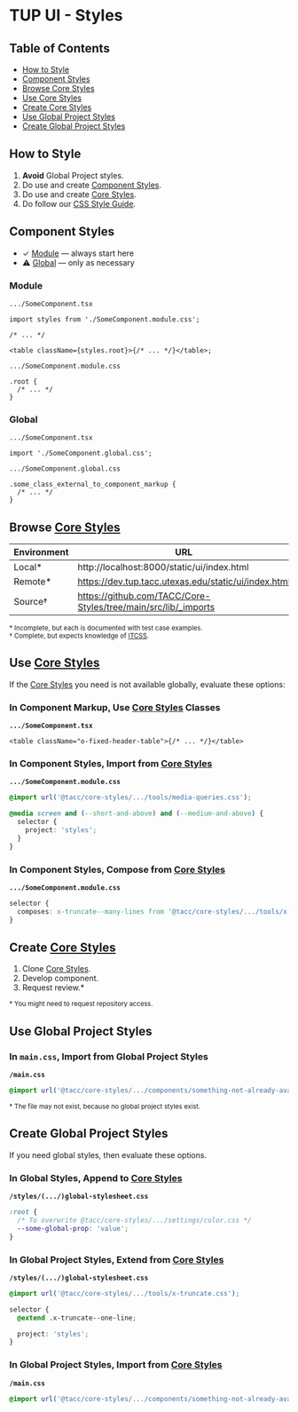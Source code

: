 # TUP UI - Styles

## Table of Contents

- [How to Style](#how-to-style)
- [Component Styles](#component-styles)
- [Browse Core Styles](#browse-core-styles)
- [Use Core Styles](#use-core-styles)
- [Create Core Styles](#create-core-styles)
- [Use Global Project Styles](#use-global-project-styles)
- [Create Global Project Styles](#create-global-project-styles)

## How to Style

1. **Avoid** Global Project styles.
2. Do use and create [Component Styles](#component-styles).
3. Do use and create [Core Styles].
4. Do follow our [CSS Style Guide].

## Component Styles

- ✓ [Module](#module) — always start here
- ⚠ [Global](#global) — only as necessary

### Module

`.../SomeComponent.tsx`

```tsx
import styles from './SomeComponent.module.css';

/* ... */

<table className={styles.root}>{/* ... */}</table>;
```

`.../SomeComponent.module.css`

```tsx
.root {
  /* ... */
}
```

### Global

`.../SomeComponent.tsx`

```tsx
import './SomeComponent.global.css';
```

`.../SomeComponent.global.css`

```tsx
.some_class_external_to_component_markup {
  /* ... */
}
```

## Browse [Core Styles]

| Environment | URL                                                  |
| ----------- | ---------------------------------------------------- |
| Local*      | http://localhost:8000/static/ui/index.html           |
| Remote*     | https://dev.tup.tacc.utexas.edu/static/ui/index.html |
| Source†     | https://github.com/TACC/Core-Styles/tree/main/src/lib/_imports |

<sub>* Incomplete, but each is documented with test case examples.</sub>\
<sub>† Complete, but expects knowledge of [ITCSS](https://confluence.tacc.utexas.edu/x/IAA9Cw).</sub>

## Use [Core Styles]

If the [Core Styles] you need is not available globally, evaluate these options:

### In Component Markup, Use [Core Styles] Classes

**`.../SomeComponent.tsx`**

```tsx
<table className="o-fixed-header-table">{/* ... */}</table>
```

### In Component Styles, Import from [Core Styles]

**`.../SomeComponent.module.css`**

```css
@import url('@tacc/core-styles/.../tools/media-queries.css');

@media screen and (--short-and-above) and (--medium-and-above) {
  selector {
    project: 'styles';
  }
}
```

### In Component Styles, Compose from [Core Styles]

**`.../SomeComponent.module.css`**

```css
selector {
  composes: x-truncate--many-lines from '@tacc/core-styles/.../tools/x-truncate.css';
}
```

## Create [Core Styles]

1. Clone [Core Styles].
2. Develop component.
3. Request review.\*

<sub>\* You might need to request repository access.</sub>

## Use Global Project Styles

### In `main.css`, Import from Global Project Styles

**`/main.css`**

```css
@import url('@tacc/core-styles/.../components/something-not-already-available-globally.css');
```

<sub>\* The file may not exist, because no global project styles exist.</sub>

## Create Global Project Styles

If you need global styles, then evaluate these options.

### In Global Styles, Append to [Core Styles]

**`/styles/(.../)global-stylesheet.css`**

```css
:root {
  /* To overwrite @tacc/core-styles/.../settings/color.css */
  --some-global-prop: 'value';
}
```

### In Global Project Styles, Extend from [Core Styles]

**`/styles/(.../)global-stylesheet.css`**

```css
@import url('@tacc/core-styles/.../tools/x-truncate.css');

selector {
  @extend .x-truncate--one-line;

  project: 'styles';
}
```

### In Global Project Styles, Import from [Core Styles]

**`/main.css`**

```css
@import url('@tacc/core-styles/.../components/something-not-already-available-globally.css');
```

[core styles]: https://github.com/TACC/Core-Styles
[css style guide]: https://confluence.tacc.utexas.edu/display/~wbomar/Shared+UI+-+CSS+-+Style+Guide
